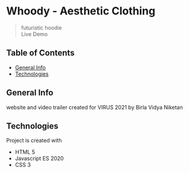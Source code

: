 # Whoody - Aesthetic Clothing
>  futuristic hoodie  
>  Live Demo  


##  Table of Contents  
*  [General Info](#general-info)  
*  [Technologies](#technologies)     

##  General Info      
website and video trailer created for VIRUS 2021 by Birla Vidya Niketan  

##  Technologies
Project is created with  
*  HTML 5  
*  Javascript ES 2020  
*  CSS 3   


